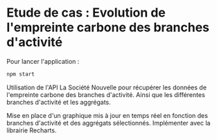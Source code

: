 # Etude de cas : Evolution de l'empreinte carbone des branches d'activité

Pour lancer l'application : 

```bash
npm start
```

Utilisation de l'API La Société Nouvelle pour récupérer les données de l'empreinte carbone des branches d'activité. Ainsi que les différentes branches d'activité et les aggrégats.

Mise en place d'un graphique mis à jour en temps réel en fonction des branches d'activité et des aggrégats sélectionnés. Implémenter avec la librairie Recharts.
